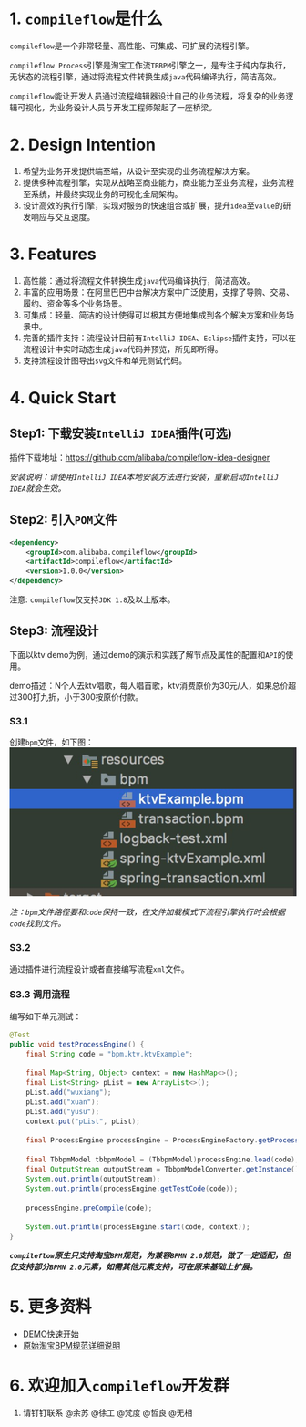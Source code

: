 # 1. `compileflow`是什么

`compileflow`是一个非常轻量、高性能、可集成、可扩展的流程引擎。

`compileflow Process`引擎是淘宝工作流`TBBPM`引擎之一，是专注于纯内存执行，无状态的流程引擎，通过将流程文件转换生成`java`代码编译执行，简洁高效。

`compileflow`能让开发人员通过流程编辑器设计自己的业务流程，将复杂的业务逻辑可视化，为业务设计人员与开发工程师架起了一座桥梁。

# 2. Design Intention

1. 希望为业务开发提供端至端，从设计至实现的业务流程解决方案。
2. 提供多种流程引擎，实现从战略至商业能力，商业能力至业务流程，业务流程至系统，并最终实现业务的可视化全局架构。
3. 设计高效的执行引擎，实现对服务的快速组合或扩展，提升`idea`至`value`的研发响应与交互速度。

# 3. Features

1. 高性能：通过将流程文件转换生成`java`代码编译执行，简洁高效。
2. 丰富的应用场景：在阿里巴巴中台解决方案中广泛使用，支撑了导购、交易、履约、资金等多个业务场景。
3. 可集成：轻量、简洁的设计使得可以极其方便地集成到各个解决方案和业务场景中。
4. 完善的插件支持：流程设计目前有`IntelliJ IDEA`、`Eclipse`插件支持，可以在流程设计中实时动态生成`java`代码并预览，所见即所得。
5. 支持流程设计图导出`svg`文件和单元测试代码。

# 4. Quick Start

## Step1: 下载安装`IntelliJ IDEA`插件(可选)

插件下载地址：https://github.com/alibaba/compileflow-idea-designer

*安装说明：请使用`IntelliJ IDEA`本地安装方法进行安装，重新启动`IntelliJ IDEA`就会生效。*

## Step2: 引入`POM`文件

```xml
<dependency>
    <groupId>com.alibaba.compileflow</groupId>
    <artifactId>compileflow</artifactId>
    <version>1.0.0</version>
</dependency>
```

注意: `compileflow`仅支持`JDK 1.8`及以上版本。

## Step3: 流程设计

下面以ktv demo为例，通过demo的演示和实践了解节点及属性的配置和`API`的使用。

demo描述：N个人去ktv唱歌，每人唱首歌，ktv消费原价为30元/人，如果总价超过300打九折，小于300按原价付款。

### S3.1

创建`bpm`文件，如下图：  
![ktv_demo_s1](./doc/image/ktv_demo_s1.png)

*注：`bpm`文件路径要和`code`保持一致，在文件加载模式下流程引擎执行时会根据`code`找到文件。*

### S3.2

通过插件进行流程设计或者直接编写流程`xml`文件。

### S3.3 调用流程

编写如下单元测试：

```java
@Test
public void testProcessEngine() {
    final String code = "bpm.ktv.ktvExample";

    final Map<String, Object> context = new HashMap<>();
    final List<String> pList = new ArrayList<>();
    pList.add("wuxiang");
    pList.add("xuan");
    pList.add("yusu");
    context.put("pList", pList);

    final ProcessEngine processEngine = ProcessEngineFactory.getProcessEngine();

    final TbbpmModel tbbpmModel = (TbbpmModel)processEngine.load(code);
    final OutputStream outputStream = TbbpmModelConverter.getInstance().convertToStream(tbbpmModel);
    System.out.println(outputStream);
    System.out.println(processEngine.getTestCode(code));

    processEngine.preCompile(code);

    System.out.println(processEngine.start(code, context));
}
```

**_`compileflow`原生只支持淘宝`BPM`规范，为兼容`BPMN 2.0`规范，做了一定适配，但仅支持部分`BPMN 2.0`元素，如需其他元素支持，可在原来基础上扩展。_**

# 5. 更多资料
* [DEMO快速开始](https://github.com/alibaba/compileflow/wiki/%E5%BF%AB%E9%80%9F%E5%BC%80%E5%A7%8BDEMO)
* [原始淘宝BPM规范详细说明](https://github.com/alibaba/compileflow/wiki/%E5%8D%8F%E8%AE%AE%E8%AF%A6%E8%A7%A3)

# 6. 欢迎加入`compileflow`开发群

1. 请钉钉联系 @余苏 @徐工 @梵度 @哲良 @无相
